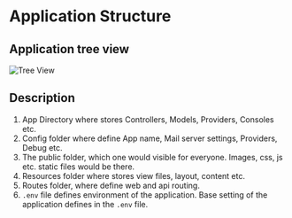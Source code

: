 # Application Structure

## Application tree view

![Tree View](https://res.cloudinary.com/robinbd/image/upload/v1519583179/codecanyon/crm/directory.png "Tree View")


## Description

1. App Directory where stores Controllers, Models, Providers, Consoles etc.
2. Config folder where define App name, Mail server settings, Providers, Debug etc.
3. The public folder, which one would visible for everyone. Images, css, js etc. static files would be there.
4. Resources folder where stores view files, layout, content etc.
5. Routes folder, where define web and api routing.
6. `.env` file defines environment of the application. Base setting of the application defines in the `.env` file.




